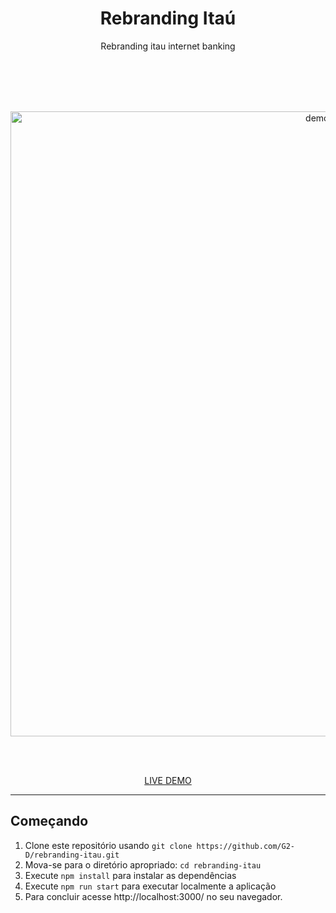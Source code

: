 <h1 align="center">
Rebranding Itaú
</h1>

<p align="center">Rebranding itau internet banking</p>
<br><br><br><br>
<div>
  <p align="center">
    <img src="https://i.imgur.com/Uek76k0.png" alt="demo-web" width="1000">
  <p align="center">
  <br><br>
  <p align="center">
    <a href="#" targe="_blank">LIVE DEMO</a>
  <p align="center">
</div>

<hr />

## Começando

1. Clone este repositório usando `git clone https://github.com/G2-D/rebranding-itau.git`
2. Mova-se para o diretório apropriado: `cd rebranding-itau` <br />
3. Execute `npm install` para instalar as dependências <br />
4. Execute `npm run start` para executar localmente a aplicação <br />
5. Para concluir acesse http://localhost:3000/ no seu navegador.

